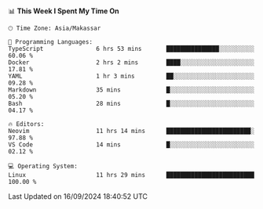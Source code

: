 <!--START_SECTION:waka-->
📊 **This Week I Spent My Time On** 

```text
🕑︎ Time Zone: Asia/Makassar

💬 Programming Languages: 
TypeScript               6 hrs 53 mins       ███████████████░░░░░░░░░░   60.06 % 
Docker                   2 hrs 2 mins        ████░░░░░░░░░░░░░░░░░░░░░   17.81 % 
YAML                     1 hr 3 mins         ██░░░░░░░░░░░░░░░░░░░░░░░   09.28 % 
Markdown                 35 mins             █░░░░░░░░░░░░░░░░░░░░░░░░   05.20 % 
Bash                     28 mins             █░░░░░░░░░░░░░░░░░░░░░░░░   04.17 % 

🔥 Editors: 
Neovim                   11 hrs 14 mins      ████████████████████████░   97.88 % 
VS Code                  14 mins             █░░░░░░░░░░░░░░░░░░░░░░░░   02.12 % 

💻 Operating System: 
Linux                    11 hrs 29 mins      █████████████████████████   100.00 % 
```


 Last Updated on 16/09/2024 18:40:52 UTC
<!--END_SECTION:waka-->
